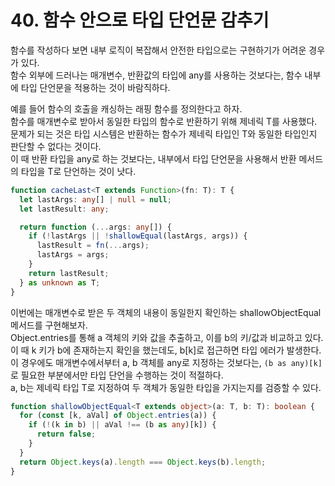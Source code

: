 # 40. 함수 안으로 타입 단언문 감추기

함수를 작성하다 보면 내부 로직이 복잡해서 안전한 타입으로는 구현하기가 어려운 경우가 있다.  
함수 외부에 드러나는 매개변수, 반환값의 타입에 any를 사용하는 것보다는, 함수 내부에 타입 단언문을 적용하는 것이 바람직하다.

예를 들어 함수의 호출을 캐싱하는 래핑 함수를 정의한다고 하자.  
함수를 매개변수로 받아서 동일한 타입의 함수로 반환하기 위해 제네릭 T를 사용했다.  
문제가 되는 것은 타입 시스템은 반환하는 함수가 제네릭 타입인 T와 동일한 타입인지 판단할 수 없다는 것이다.  
이 때 반환 타입을 any로 하는 것보다는, 내부에서 타입 단언문을 사용해서 반환 메서드의 타입을 T로 단언하는 것이 낫다.

```ts
function cacheLast<T extends Function>(fn: T): T {
  let lastArgs: any[] | null = null;
  let lastResult: any;

  return function (...args: any[]) {
    if (!lastArgs || !shallowEqual(lastArgs, args)) {
      lastResult = fn(...args);
      lastArgs = args;
    }
    return lastResult;
  } as unknown as T;
}
```

이번에는 매개변수로 받은 두 객체의 내용이 동일한지 확인하는 shallowObjectEqual 메서드를 구현해보자.  
Object.entries를 통해 a 객체의 키와 값을 추출하고, 이를 b의 키/값과 비교하고 있다.  
이 때 k 키가 b에 존재하는지 확인을 했는데도, b[k]로 접근하면 타입 에러가 발생한다.  
이 경우에도 매개변수에서부터 a, b 객체를 any로 지정하는 것보다는, `(b as any)[k]`로 필요한 부분에서만 타입 단언을 수행하는 것이 적절하다.  
a, b는 제네릭 타입 T로 지정하여 두 객체가 동일한 타입을 가지는지를 검증할 수 있다.

```ts
function shallowObjectEqual<T extends object>(a: T, b: T): boolean {
  for (const [k, aVal] of Object.entries(a)) {
    if (!(k in b) || aVal !== (b as any)[k]) {
      return false;
    }
  }
  return Object.keys(a).length === Object.keys(b).length;
}
```
